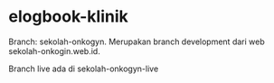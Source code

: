 # elogbook-klinik

Branch: sekolah-onkogyn.
Merupakan branch development dari web sekolah-onkogin.web.id.

Branch live ada di sekolah-onkogyn-live

